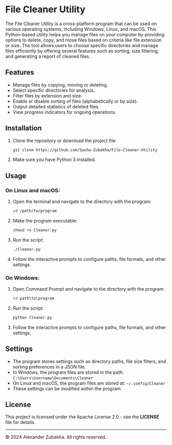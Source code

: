 # File Cleaner Utility

The File Cleaner Utility is a cross-platform program that can be used on various operating systems, including Windows, Linux, and macOS. This Python-based utility helps you manage files on your computer by providing options to delete, copy, and move files based on criteria like file extension or size. The tool allows users to choose specific directories and manage files efficiently by offering several features such as sorting, size filtering, and generating a report of cleaned files.

## Features

- Manage files by copying, moving or deleting.
- Select specific directories for analysis.
- Filter files by extension and size.
- Enable or disable sorting of files (alphabetically or by size).
- Output detailed statistics of deleted files.
- View progress indicators for ongoing operations.

## Installation

1. Clone the repository or download the project file:
    ```bash
    git clone https://github.com/Sasha-Zubakha/File-Cleaner-Utility
    ```

2. Make sure you have Python 3 installed.

## Usage

### On Linux and macOS:

1. Open the terminal and navigate to the directory with the program:
    ```bash
    cd /path/to/program
    ```

2. Make the program executable:
    ```bash
    chmod +x Cleaner.py
    ```

3. Run the script:
    ```bash
    ./Cleaner.py
    ```

4. Follow the interactive prompts to configure paths, file formats, and other settings.

### On Windows:

1. Open Command Prompt and navigate to the directory with the program:
    ```cmd
    cd path\to\program
    ```

2. Run the script:
    ```cmd
    python Cleaner.py
    ```

3. Follow the interactive prompts to configure paths, file formats, and other settings.

## Settings

- The program stores settings such as directory paths, file size filters, and sorting preferences in a JSON file.
- In Windows, the program files are stored in the path: `C:\Users\Username\Documents\Cleaner`
- On Linux and macOS, the program files are stored at: `~/.config/Cleaner`
- These settings can be modified within the program.

## License

This project is licensed under the Apache License 2.0 - see the **LICENSE** file for details.

---

© 2024 Alexander Zubakha. All rights reserved.